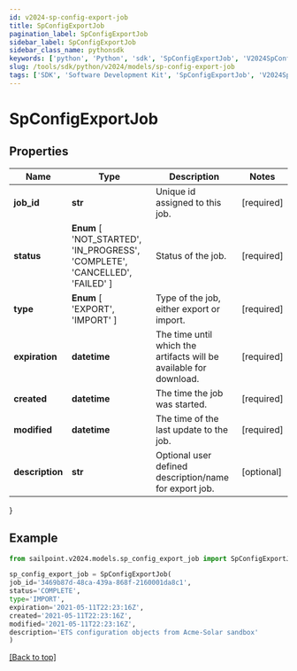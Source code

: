 ```yaml
---
id: v2024-sp-config-export-job
title: SpConfigExportJob
pagination_label: SpConfigExportJob
sidebar_label: SpConfigExportJob
sidebar_class_name: pythonsdk
keywords: ['python', 'Python', 'sdk', 'SpConfigExportJob', 'V2024SpConfigExportJob'] 
slug: /tools/sdk/python/v2024/models/sp-config-export-job
tags: ['SDK', 'Software Development Kit', 'SpConfigExportJob', 'V2024SpConfigExportJob']
---
```


# SpConfigExportJob


## Properties

Name | Type | Description | Notes
------------ | ------------- | ------------- | -------------
**job_id** | **str** | Unique id assigned to this job. | [required]
**status** |  **Enum** [  'NOT_STARTED',    'IN_PROGRESS',    'COMPLETE',    'CANCELLED',    'FAILED' ] | Status of the job. | [required]
**type** |  **Enum** [  'EXPORT',    'IMPORT' ] | Type of the job, either export or import. | [required]
**expiration** | **datetime** | The time until which the artifacts will be available for download. | [required]
**created** | **datetime** | The time the job was started. | [required]
**modified** | **datetime** | The time of the last update to the job. | [required]
**description** | **str** | Optional user defined description/name for export job. | [optional] 
}

## Example

```python
from sailpoint.v2024.models.sp_config_export_job import SpConfigExportJob

sp_config_export_job = SpConfigExportJob(
job_id='3469b87d-48ca-439a-868f-2160001da8c1',
status='COMPLETE',
type='IMPORT',
expiration='2021-05-11T22:23:16Z',
created='2021-05-11T22:23:16Z',
modified='2021-05-11T22:23:16Z',
description='ETS configuration objects from Acme-Solar sandbox'
)

```
[[Back to top]](#) 

